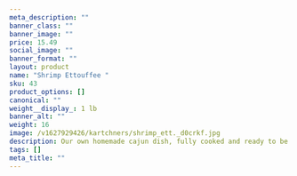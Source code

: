 ```yaml
---
meta_description: ""
banner_class: ""
banner_image: ""
price: 15.49
social_image: ""
banner_format: ""
layout: product
name: "Shrimp Ettouffee "
sku: 43
product_options: []
canonical: ""
weight__display_: 1 lb
banner_alt: ""
weight: 16
image: /v1627929426/kartchners/shrimp_ett._d0crkf.jpg
description: Our own homemade cajun dish, fully cooked and ready to be boiled and served.
tags: []
meta_title: ""
---
```


